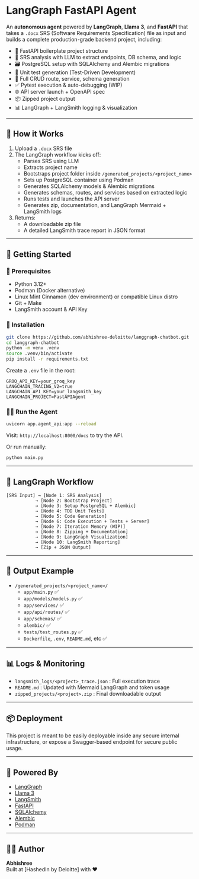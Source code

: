 # LangGraph FastAPI Agent

An **autonomous agent** powered by **LangGraph**, **Llama 3**, and **FastAPI** that takes a `.docx` SRS (Software Requirements Specification) file as input and builds a complete production-grade backend project, including:

- 📂 FastAPI boilerplate project structure
- 🧠 SRS analysis with LLM to extract endpoints, DB schema, and logic
- 🗃️ PostgreSQL setup with SQLAlchemy and Alembic migrations
- 🧪 Unit test generation (Test-Driven Development)
- 🧬 Full CRUD route, service, schema generation
- ✅ Pytest execution & auto-debugging (WIP)
- 🌐 API server launch + OpenAPI spec
- 📦 Zipped project output
- 📊 LangGraph + LangSmith logging & visualization

---

## 📌 How it Works

1. Upload a `.docx` SRS file
2. The LangGraph workflow kicks off:
   - Parses SRS using LLM
   - Extracts project name
   - Bootstraps project folder inside `/generated_projects/<project_name>`
   - Sets up PostgreSQL container using Podman
   - Generates SQLAlchemy models & Alembic migrations
   - Generates schemas, routes, and services based on extracted logic
   - Runs tests and launches the API server
   - Generates zip, documentation, and LangGraph Mermaid + LangSmith logs
3. Returns:
   - A downloadable zip file
   - A detailed LangSmith trace report in JSON format

---

## 🚀 Getting Started

### 🧰 Prerequisites
- Python 3.12+
- Podman (Docker alternative)
- Linux Mint Cinnamon (dev environment) or compatible Linux distro
- Git + Make
- LangSmith account & API Key

### 🔧 Installation
```bash
git clone https://github.com/abhishree-deloitte/langgraph-chatbot.git
cd langgraph-chatbot
python -m venv .venv
source .venv/bin/activate
pip install -r requirements.txt
```

Create a `.env` file in the root:
```env
GROQ_API_KEY=your_groq_key
LANGCHAIN_TRACING_V2=true
LANGCHAIN_API_KEY=your_langsmith_key
LANGCHAIN_PROJECT=FastAPIAgent
```

### 🏃‍♂️ Run the Agent
```bash
uvicorn app.agent_api:app --reload
```
Visit: `http://localhost:8000/docs` to try the API.

Or run manually:
```bash
python main.py
```

---

## 🔁 LangGraph Workflow
```
[SRS Input] → [Node 1: SRS Analysis]
           → [Node 2: Bootstrap Project]
           → [Node 3: Setup PostgreSQL + Alembic]
           → [Node 4: TDD Unit Tests]
           → [Node 5: Code Generation]
           → [Node 6: Code Execution + Tests + Server]
           → [Node 7: Iteration Memory (WIP)]
           → [Node 8: Zipping + Documentation]
           → [Node 9: LangGraph Visualization]
           → [Node 10: LangSmith Reporting]
           → [Zip + JSON Output]
```

---

## 📁 Output Example

- `/generated_projects/<project_name>/`
  - `app/main.py` ✅
  - `app/models/models.py` ✅
  - `app/services/` ✅
  - `app/api/routes/` ✅
  - `app/schemas/` ✅
  - `alembic/` ✅
  - `tests/test_routes.py` ✅
  - `Dockerfile`, `.env`, `README.md`, etc ✅

---

## 📊 Logs & Monitoring
- `langsmith_logs/<project>_trace.json` : Full execution trace
- `README.md` : Updated with Mermaid LangGraph and token usage
- `zipped_projects/<project>.zip` : Final downloadable output

---

## 📦 Deployment
This project is meant to be easily deployable inside any secure internal infrastructure, or expose a Swagger-based endpoint for secure public usage.

---

## 🧠 Powered By
- [LangGraph](https://github.com/langchain-ai/langgraph)
- [Llama 3](https://huggingface.co/meta-llama/Meta-Llama-3-70B-Instruct)
- [LangSmith](https://smith.langchain.com/)
- [FastAPI](https://fastapi.tiangolo.com/)
- [SQLAlchemy](https://www.sqlalchemy.org/)
- [Alembic](https://alembic.sqlalchemy.org/en/latest/)
- [Podman](https://podman.io/)

---

## 👩‍💻 Author
**Abhishree**  
Built at [HashedIn by Deloitte] with ❤️